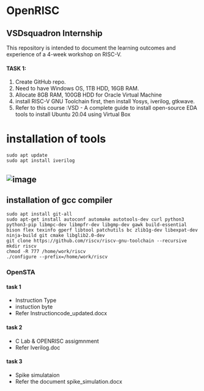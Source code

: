 # OpenRISC
## VSDsquadron Internship

This repository is intended to document the learning outcomes and experience of a 4-week workshop on RISC-V.

#### TASK 1: 

1. Create GitHub repo. 
2. Need to have Windows OS, 1TB HDD, 16GB RAM.
3. Allocate 8GB RAM, 100GB HDD for Oracle Virtual Machine 
4. install RISC-V GNU Toolchain first, then install Yosys, iverilog, gtkwave. 
5. Refer to this course :VSD - A complete guide to install open-source EDA tools to install Ubuntu 20.04 using Virtual Box




# installation of tools

```
sudo apt update
sudo apt install iverilog

```
![image](https://github.com/ajishza/openrisc/assets/73847946/445d0812-2878-4d35-9c5c-2db3486c259a)
---
## installation of  gcc compiler
```
sudo apt install git-all 
sudo apt-get install autoconf automake autotools-dev curl python3 python3-pip libmpc-dev libmpfr-dev libgmp-dev gawk build-essential bison flex texinfo gperf libtool patchutils bc zlib1g-dev libexpat-dev ninja-build git cmake libglib2.0-dev
git clone https://github.com/riscv/riscv-gnu-toolchain --recursive
mkdir riscv 
chmod -R 777 /home/work/riscv
./configure --prefix=/home/work/riscv

```
### OpenSTA


#### task 1
 - Instruction Type 
 - instuction byte
 - Refer Instructioncode_updated.docx
#### task 2
 - C Lab  & OPENRISC assigmnment
 - Refer Iverilog.doc
#### task 3
-  Spike simulataion
-  Refer the document spike_simulation.docx
   


